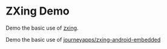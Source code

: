 # ZXing Demo

Demo the basic use of [zxing](https://github.com/zxing/zxing).

Demo the basic use of [journeyapps/zxing-android-embedded](https://github.com/journeyapps/zxing-android-embedded)